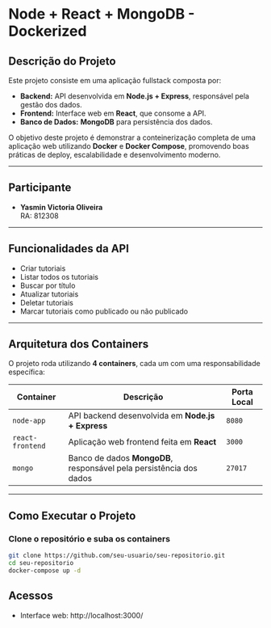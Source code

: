 # Node + React + MongoDB - Dockerized

## Descrição do Projeto

Este projeto consiste em uma aplicação fullstack composta por:

- **Backend:** API desenvolvida em **Node.js + Express**, responsável pela gestão dos dados.
- **Frontend:** Interface web em **React**, que consome a API.
- **Banco de Dados:** **MongoDB** para persistência dos dados.

O objetivo deste projeto é demonstrar a conteinerização completa de uma aplicação web utilizando **Docker** e **Docker Compose**, promovendo boas práticas de deploy, escalabilidade e desenvolvimento moderno.

---

## Participante

- **Yasmin Victoria Oliveira**  
RA: 812308

---

## Funcionalidades da API

- Criar tutoriais
- Listar todos os tutoriais
- Buscar por título
- Atualizar tutoriais
- Deletar tutoriais
- Marcar tutoriais como publicado ou não publicado

---

## Arquitetura dos Containers

O projeto roda utilizando **4 containers**, cada um com uma responsabilidade específica:

| Container        | Descrição                                                              | Porta Local |
|------------------|------------------------------------------------------------------------|-------------|
| `node-app`       | API backend desenvolvida em **Node.js + Express**                     | `8080`      |
| `react-frontend` | Aplicação web frontend feita em **React**                             | `3000`      |
| `mongo`          | Banco de dados **MongoDB**, responsável pela persistência dos dados   | `27017`     |

---
## Como Executar o Projeto

### Clone o repositório e suba os containers

```bash
git clone https://github.com/seu-usuario/seu-repositorio.git
cd seu-repositorio
docker-compose up -d
```
## Acessos

- Interface web: http://localhost:3000/

